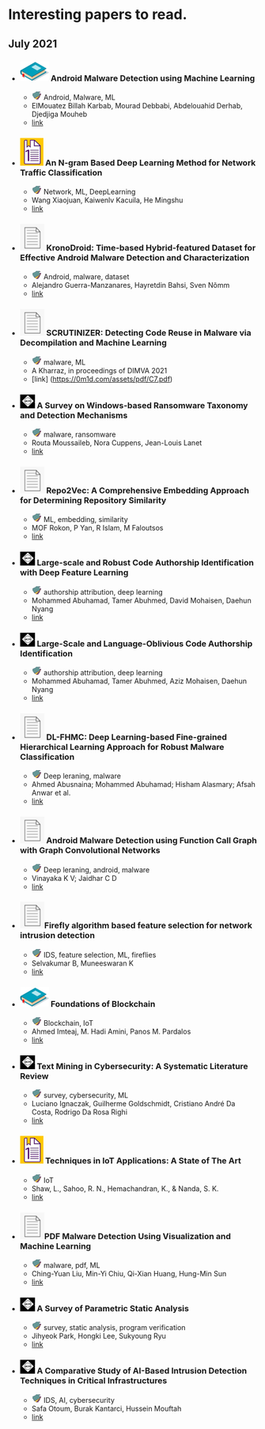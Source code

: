 # Interesting papers to read.

## July 2021


- ### ![Book](imgs/book.png) Android Malware Detection using Machine Learning
	- ![Tags](imgs/tags.png) Android, Malware, ML
	- ElMouatez Billah Karbab, Mourad Debbabi, Abdelouahid Derhab, Djedjiga Mouheb
	- [link](https://link.springer.com/book/10.1007/978-3-030-74664-3)

- ### ![Chapter](imgs/chapter.png) An N-gram Based Deep Learning Method for Network Traffic Classification
	- ![Tags](imgs/tags.png) Network, ML, DeepLearning
	- Wang Xiaojuan, Kaiwenlv Kacuila, He Mingshu
	- [link](https://link.springer.com/chapter/10.1007/978-3-030-78612-0_24)

- ### ![Paper](imgs/paper.png) KronoDroid: Time-based Hybrid-featured Dataset for Effective Android Malware Detection and Characterization
	- ![Tags](imgs/tags.png) Android, malware, dataset
	- Alejandro Guerra-Manzanares, Hayretdin Bahsi, Sven Nõmm
	- [link](https://www.sciencedirect.com/science/article/pii/S0167404821002236)

- ### ![Paper](imgs/paper.png) SCRUTINIZER: Detecting Code Reuse in Malware via Decompilation and Machine Learning
	- ![Tags](imgs/tags.png) malware, ML
	- A Kharraz, in proceedings of DIMVA 2021
	- [link] (https://0m1d.com/assets/pdf/C7.pdf)

- ### ![ACM](imgs/acm.png) A Survey on Windows-based Ransomware Taxonomy and Detection Mechanisms
	- ![Tags](imgs/tags.png) malware, ransomware
	-  Routa Moussaileb, Nora Cuppens, Jean-Louis Lanet
	- [link](https://dl.acm.org/doi/abs/10.1145/3453153)

- ### ![Paper](imgs/paper.png) Repo2Vec: A Comprehensive Embedding Approach for Determining Repository Similarity
	- ![Tags](imgs/tags.png) ML, embedding, similarity
	- MOF Rokon, P Yan, R Islam, M Faloutsos
	- [link](https://arxiv.org/pdf/2107.05112.pdf)

- ### ![ACM](imgs/acm.png) Large-scale and Robust Code Authorship Identification with Deep Feature Learning
	- ![Tags](imgs/tags.png) authorship attribution, deep learning
	- Mohammed Abuhamad, Tamer Abuhmed, David Mohaisen, Daehun Nyang 
	- [link](https://dl.acm.org/doi/abs/10.1145/3461666)

- ### ![ACM](imgs/acm.png) Large-Scale and Language-Oblivious Code Authorship Identification
	- ![Tags](imgs/tags.png) authorship attribution, deep learning
	- Mohammed Abuhamad, Tamer Abuhmed, Aziz Mohaisen, Daehun Nyang 
	- [link](https://dl.acm.org/doi/10.1145/3243734.3243738)

- ### ![Paper](imgs/paper.png) DL-FHMC: Deep Learning-based Fine-grained Hierarchical Learning Approach for Robust Malware Classification
	- ![Tags](imgs/tags.png) Deep leraning, malware
	- Ahmed Abusnaina; Mohammed Abuhamad; Hisham Alasmary; Afsah Anwar et al.
	- [link](https://ieeexplore.ieee.org/abstract/document/9484718)

- ### ![Paper](imgs/paper.png) Android Malware Detection using Function Call Graph with Graph Convolutional Networks
	- ![Tags](imgs/tags.png) Deep leraning, android, malware
	- Vinayaka K V; Jaidhar C D
	- [link](https://ieeexplore.ieee.org/abstract/document/9478141)

- ### ![Paper](imgs/paper.png)Firefly algorithm based feature selection for network intrusion detection
	- ![Tags](imgs/tags.png) IDS, feature selection, ML, fireflies
	- Selvakumar B, Muneeswaran K
	- [link](https://www.sciencedirect.com/science/article/pii/S0167404818303936)

- ### ![Book](imgs/book.png) Foundations of Blockchain
	- ![Tags](imgs/tags.png) Blockchain, IoT
	- Ahmed Imteaj, M. Hadi Amini, Panos M. Pardalos
	- [link](https://link.springer.com/book/10.1007/978-3-030-75025-1)

- ### ![ACM](imgs/acm.png) Text Mining in Cybersecurity: A Systematic Literature Review
	- ![Tags](imgs/tags.png) survey, cybersecurity, ML
	- Luciano Ignaczak, Guilherme Goldschmidt, Cristiano André Da Costa, Rodrigo Da Rosa Righi 
	- [link](https://dl.acm.org/doi/abs/10.1145/3462477)
	
- ### ![Chapter](imgs/chapter.png) Techniques in IoT Applications: A State of The Art
	- ![Tags](imgs/tags.png) IoT
	- Shaw, L., Sahoo, R. N., Hemachandran, K., & Nanda, S. K.
	- [link](https://www.routledge.com/IoT-Applications-Security-Threats-and-Countermeasures/Nayak-Ray-Ravichandran/p/book/9781003124252)	
	
- ### ![Paper](imgs/paper.png)PDF Malware Detection Using Visualization and Machine Learning
	- ![Tags](imgs/tags.png) malware, pdf, ML
	- Ching-Yuan Liu, Min-Yi Chiu, Qi-Xian Huang, Hung-Min Sun
	- [link](https://link.springer.com/chapter/10.1007/978-3-030-81242-3_12)

- ### ![ACM](imgs/acm.png) A Survey of Parametric Static Analysis
	- ![Tags](imgs/tags.png) survey, static analysis, program verification
	-  Jihyeok Park, Hongki Lee, Sukyoung Ryu 
	- [link](https://dl.acm.org/doi/abs/10.1145/3464457)

- ### ![ACM](imgs/acm.png) A Comparative Study of AI-Based Intrusion Detection Techniques in Critical Infrastructures
	- ![Tags](imgs/tags.png) IDS, AI, cybersecurity
	-  Safa Otoum, Burak Kantarci, Hussein Mouftah 
	- [link](https://dl.acm.org/doi/abs/10.1145/3406093)
